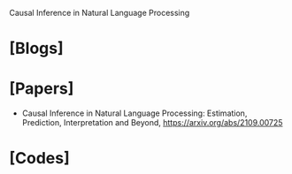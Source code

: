 Causal Inference in Natural Language Processing


# [Blogs]

# [Papers]
+ Causal Inference in Natural Language Processing: Estimation, Prediction, Interpretation and Beyond, https://arxiv.org/abs/2109.00725

# [Codes]

